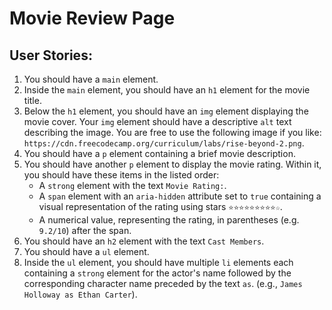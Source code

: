 # Movie Review Page
## User Stories:
1. You should have a `main` element.
2. Inside the `main` element, you should have an `h1` element for the movie title.
3. Below the `h1` element, you should have an `img` element displaying the movie cover. Your `img` element should have a descriptive `alt` text describing the image. You are free to use the following image if you like: `https://cdn.freecodecamp.org/curriculum/labs/rise-beyond-2.png`.
4. You should have a `p` element containing a brief movie description.
5. You should have another `p` element to display the movie rating. Within it, you should have these items in the listed order:
	- A `strong` element with the text `Movie Rating:`.
	- A `span` element with an `aria-hidden` attribute set to `true` containing a visual representation of the rating using stars `⭐⭐⭐⭐⭐⭐⭐⭐⭐☆`.
	- A numerical value, representing the rating, in parentheses (e.g. `9.2/10`) after the span.
6. You should have an `h2` element with the text `Cast Members`.
7. You should have a `ul` element.
8. Inside the `ul` element, you should have multiple `li` elements each containing a `strong` element for the actor's name followed by the corresponding character name preceded by the text `as`. (e.g., `James Holloway as Ethan Carter`).